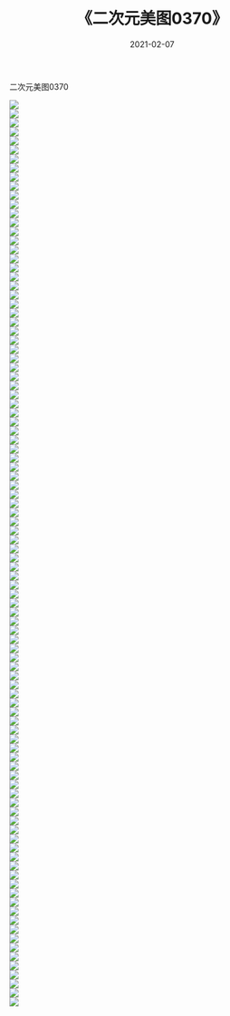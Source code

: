 ﻿---
layout: post
title:  《二次元美图0370》
date:   2021-02-07
img: http://imgx.orgx.ga/二次元/2021/二次元美图0370/000.jpg
categories: [美女, 清纯, 唯美]
---

二次元美图0370

 ![](http://imgx.orgx.ga/二次元/2021/二次元美图0370/001.jpg) <br>![](http://imgx.orgx.ga/二次元/2021/二次元美图0370/002.jpg) <br>![](http://imgx.orgx.ga/二次元/2021/二次元美图0370/003.jpg) <br>![](http://imgx.orgx.ga/二次元/2021/二次元美图0370/004.jpg) <br>![](http://imgx.orgx.ga/二次元/2021/二次元美图0370/005.jpg) <br>![](http://imgx.orgx.ga/二次元/2021/二次元美图0370/006.jpg) <br>![](http://imgx.orgx.ga/二次元/2021/二次元美图0370/007.jpg) <br>![](http://imgx.orgx.ga/二次元/2021/二次元美图0370/008.jpg) <br>![](http://imgx.orgx.ga/二次元/2021/二次元美图0370/009.jpg) <br>![](http://imgx.orgx.ga/二次元/2021/二次元美图0370/010.jpg) <br>![](http://imgx.orgx.ga/二次元/2021/二次元美图0370/011.jpg) <br>![](http://imgx.orgx.ga/二次元/2021/二次元美图0370/012.jpg) <br>![](http://imgx.orgx.ga/二次元/2021/二次元美图0370/013.jpg) <br>![](http://imgx.orgx.ga/二次元/2021/二次元美图0370/014.jpg) <br>![](http://imgx.orgx.ga/二次元/2021/二次元美图0370/015.jpg) <br>![](http://imgx.orgx.ga/二次元/2021/二次元美图0370/016.jpg) <br>![](http://imgx.orgx.ga/二次元/2021/二次元美图0370/017.jpg) <br>![](http://imgx.orgx.ga/二次元/2021/二次元美图0370/018.jpg) <br>![](http://imgx.orgx.ga/二次元/2021/二次元美图0370/019.jpg) <br>![](http://imgx.orgx.ga/二次元/2021/二次元美图0370/020.jpg) <br>![](http://imgx.orgx.ga/二次元/2021/二次元美图0370/021.jpg) <br>![](http://imgx.orgx.ga/二次元/2021/二次元美图0370/022.jpg) <br>![](http://imgx.orgx.ga/二次元/2021/二次元美图0370/023.jpg) <br>![](http://imgx.orgx.ga/二次元/2021/二次元美图0370/024.jpg) <br>![](http://imgx.orgx.ga/二次元/2021/二次元美图0370/025.jpg) <br>![](http://imgx.orgx.ga/二次元/2021/二次元美图0370/026.jpg) <br>![](http://imgx.orgx.ga/二次元/2021/二次元美图0370/027.jpg) <br>![](http://imgx.orgx.ga/二次元/2021/二次元美图0370/028.jpg) <br>![](http://imgx.orgx.ga/二次元/2021/二次元美图0370/029.jpg) <br>![](http://imgx.orgx.ga/二次元/2021/二次元美图0370/030.jpg) <br>![](http://imgx.orgx.ga/二次元/2021/二次元美图0370/031.jpg) <br>![](http://imgx.orgx.ga/二次元/2021/二次元美图0370/032.jpg) <br>![](http://imgx.orgx.ga/二次元/2021/二次元美图0370/033.jpg) <br>![](http://imgx.orgx.ga/二次元/2021/二次元美图0370/034.jpg) <br>![](http://imgx.orgx.ga/二次元/2021/二次元美图0370/035.jpg) <br>![](http://imgx.orgx.ga/二次元/2021/二次元美图0370/036.jpg) <br>![](http://imgx.orgx.ga/二次元/2021/二次元美图0370/037.jpg) <br>![](http://imgx.orgx.ga/二次元/2021/二次元美图0370/038.jpg) <br>![](http://imgx.orgx.ga/二次元/2021/二次元美图0370/039.jpg) <br>![](http://imgx.orgx.ga/二次元/2021/二次元美图0370/040.jpg) <br>![](http://imgx.orgx.ga/二次元/2021/二次元美图0370/041.jpg) <br>![](http://imgx.orgx.ga/二次元/2021/二次元美图0370/042.jpg) <br>![](http://imgx.orgx.ga/二次元/2021/二次元美图0370/043.jpg) <br>![](http://imgx.orgx.ga/二次元/2021/二次元美图0370/044.jpg) <br>![](http://imgx.orgx.ga/二次元/2021/二次元美图0370/045.jpg) <br>![](http://imgx.orgx.ga/二次元/2021/二次元美图0370/046.jpg) <br>![](http://imgx.orgx.ga/二次元/2021/二次元美图0370/047.jpg) <br>![](http://imgx.orgx.ga/二次元/2021/二次元美图0370/048.jpg) <br>![](http://imgx.orgx.ga/二次元/2021/二次元美图0370/049.jpg) <br>![](http://imgx.orgx.ga/二次元/2021/二次元美图0370/050.jpg) <br>![](http://imgx.orgx.ga/二次元/2021/二次元美图0370/051.jpg) <br>![](http://imgx.orgx.ga/二次元/2021/二次元美图0370/052.jpg) <br>![](http://imgx.orgx.ga/二次元/2021/二次元美图0370/053.jpg) <br>![](http://imgx.orgx.ga/二次元/2021/二次元美图0370/054.jpg) <br>![](http://imgx.orgx.ga/二次元/2021/二次元美图0370/055.jpg) <br>![](http://imgx.orgx.ga/二次元/2021/二次元美图0370/056.jpg) <br>![](http://imgx.orgx.ga/二次元/2021/二次元美图0370/057.jpg) <br>![](http://imgx.orgx.ga/二次元/2021/二次元美图0370/058.jpg) <br>![](http://imgx.orgx.ga/二次元/2021/二次元美图0370/059.jpg) <br>![](http://imgx.orgx.ga/二次元/2021/二次元美图0370/060.jpg) <br>![](http://imgx.orgx.ga/二次元/2021/二次元美图0370/061.jpg) <br>![](http://imgx.orgx.ga/二次元/2021/二次元美图0370/062.jpg) <br>![](http://imgx.orgx.ga/二次元/2021/二次元美图0370/063.jpg) <br>![](http://imgx.orgx.ga/二次元/2021/二次元美图0370/064.jpg) <br>![](http://imgx.orgx.ga/二次元/2021/二次元美图0370/065.jpg) <br>![](http://imgx.orgx.ga/二次元/2021/二次元美图0370/066.jpg) <br>![](http://imgx.orgx.ga/二次元/2021/二次元美图0370/067.jpg) <br>![](http://imgx.orgx.ga/二次元/2021/二次元美图0370/068.jpg) <br>![](http://imgx.orgx.ga/二次元/2021/二次元美图0370/069.jpg) <br>![](http://imgx.orgx.ga/二次元/2021/二次元美图0370/070.jpg) <br>![](http://imgx.orgx.ga/二次元/2021/二次元美图0370/071.jpg) <br>![](http://imgx.orgx.ga/二次元/2021/二次元美图0370/072.jpg) <br>![](http://imgx.orgx.ga/二次元/2021/二次元美图0370/073.jpg) <br>![](http://imgx.orgx.ga/二次元/2021/二次元美图0370/074.jpg) <br>![](http://imgx.orgx.ga/二次元/2021/二次元美图0370/075.jpg) <br>![](http://imgx.orgx.ga/二次元/2021/二次元美图0370/076.jpg) <br>![](http://imgx.orgx.ga/二次元/2021/二次元美图0370/077.jpg) <br>![](http://imgx.orgx.ga/二次元/2021/二次元美图0370/078.jpg) <br>![](http://imgx.orgx.ga/二次元/2021/二次元美图0370/079.jpg) <br>![](http://imgx.orgx.ga/二次元/2021/二次元美图0370/080.jpg) <br>![](http://imgx.orgx.ga/二次元/2021/二次元美图0370/081.jpg) <br>![](http://imgx.orgx.ga/二次元/2021/二次元美图0370/082.jpg) <br>![](http://imgx.orgx.ga/二次元/2021/二次元美图0370/083.jpg) <br>![](http://imgx.orgx.ga/二次元/2021/二次元美图0370/084.jpg) <br>![](http://imgx.orgx.ga/二次元/2021/二次元美图0370/085.jpg) <br>![](http://imgx.orgx.ga/二次元/2021/二次元美图0370/086.jpg) <br>![](http://imgx.orgx.ga/二次元/2021/二次元美图0370/087.jpg) <br>![](http://imgx.orgx.ga/二次元/2021/二次元美图0370/088.jpg) <br>![](http://imgx.orgx.ga/二次元/2021/二次元美图0370/089.jpg) <br>![](http://imgx.orgx.ga/二次元/2021/二次元美图0370/090.jpg) <br>![](http://imgx.orgx.ga/二次元/2021/二次元美图0370/091.jpg) <br>![](http://imgx.orgx.ga/二次元/2021/二次元美图0370/092.jpg) <br>![](http://imgx.orgx.ga/二次元/2021/二次元美图0370/093.jpg) <br>![](http://imgx.orgx.ga/二次元/2021/二次元美图0370/094.jpg) <br>![](http://imgx.orgx.ga/二次元/2021/二次元美图0370/095.jpg) <br>![](http://imgx.orgx.ga/二次元/2021/二次元美图0370/096.jpg) <br>![](http://imgx.orgx.ga/二次元/2021/二次元美图0370/097.jpg) <br>![](http://imgx.orgx.ga/二次元/2021/二次元美图0370/098.jpg) <br>![](http://imgx.orgx.ga/二次元/2021/二次元美图0370/099.jpg) <br>![](http://imgx.orgx.ga/二次元/2021/二次元美图0370/100.jpg) <br>